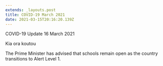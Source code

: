 ```yaml
---
extends: _layouts.post
title: COVID-19 March 2021
date: 2021-03-15T20:16:20.139Z
---
```

COVID-19 Update 16 March 2021

Kia ora koutou

The Prime Minister has advised that schools remain open as the country transitions to Alert Level 1.
